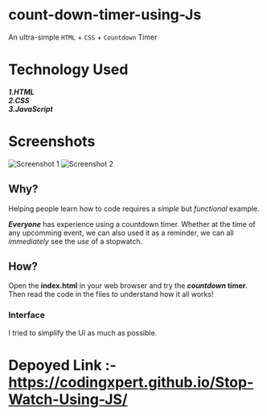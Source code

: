 # count-down-timer-using-Js
An ultra-simple `HTML` + `CSS` + `Countdown` Timer

# Technology Used
**_1.HTML_** <br />
**_2.CSS_** <br />
**_3.JavaScript_** <br />

# Screenshots
![Screenshot 1](https://user-images.githubusercontent.com/101451924/172603761-a9735799-1521-4025-bdb8-37f35c8dff48.png)
![Screenshot 2](https://user-images.githubusercontent.com/101451924/172603783-f3f1ed21-3e84-45b5-b053-44b62e143d01.png)


## Why?

Helping people learn how to code requires a *simple* but *functional* example.


**_Everyone_** has experience using a countdown timer.
Whether at the time of any upcomming event,
we can also used it as a reminder,
we can all *immediately* see the *use* of a stopwatch.

## How?
Open the **index.html** in your web browser and try the **_countdown_ timer**.
Then read the code in the files to understand how it all works!


### Interface
I tried to simplify the UI as much as possible.

# Depoyed Link :-https://codingxpert.github.io/Stop-Watch-Using-JS/
